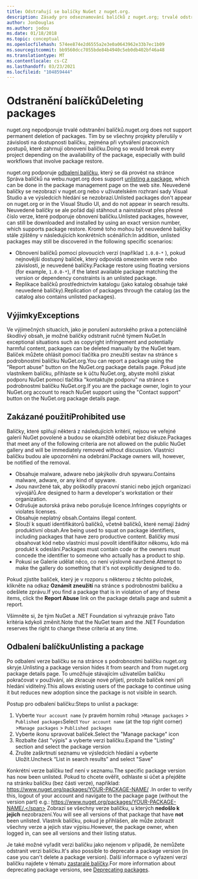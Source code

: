 ```yaml
---
title: Odstraňují se balíčky NuGet z nuget.org.
description: Zásady pro odseznamování balíčků z nuget.org; trvalé odstranění se nepodporuje s výjimkou případů, kdy balíčky narušují jiné zásady.
author: JonDouglas
ms.author: jodou
ms.date: 01/18/2018
ms.topic: conceptual
ms.openlocfilehash: 574ee874e2d6555a2e3e0a0643962e33b7ec1b09
ms.sourcegitcommit: bb9560dcc7055bde84b4940c5eb0db402bf46a48
ms.translationtype: MT
ms.contentlocale: cs-CZ
ms.lasthandoff: 03/23/2021
ms.locfileid: "104859444"
---
```

# <a name="deleting-packages"></a><span data-ttu-id="4656a-103">Odstranění balíčků</span><span class="sxs-lookup"><span data-stu-id="4656a-103">Deleting packages</span></span>

<span data-ttu-id="4656a-104">nuget.org nepodporuje trvalé odstranění balíčků.</span><span class="sxs-lookup"><span data-stu-id="4656a-104">nuget.org does not support permanent deletion of packages.</span></span> <span data-ttu-id="4656a-105">Tím by se všechny projekty přerušily v závislosti na dostupnosti balíčku, zejména při vytváření pracovních postupů, které zahrnují obnovení balíčku.</span><span class="sxs-lookup"><span data-stu-id="4656a-105">Doing so would break every project depending on the availability of the package, especially with build workflows that involve package restore.</span></span>

<span data-ttu-id="4656a-106">nuget.org podporuje [odbalení balíčku](#unlisting-a-package), který se dá provést na stránce Správa balíčků na webu.</span><span class="sxs-lookup"><span data-stu-id="4656a-106">nuget.org does support [unlisting a package](#unlisting-a-package), which can be done in the package management page on the web site.</span></span> <span data-ttu-id="4656a-107">Neuvedené balíčky se nezobrazí v nuget.org nebo v uživatelském rozhraní sady Visual Studio a ve výsledcích hledání se nezobrazí.</span><span class="sxs-lookup"><span data-stu-id="4656a-107">Unlisted packages don't appear on nuget.org or in the Visual Studio UI, and do not appear in search results.</span></span> <span data-ttu-id="4656a-108">Neuvedené balíčky se ale pořád dají stáhnout a nainstalovat přes přesné číslo verze, které podporuje obnovení balíčku.</span><span class="sxs-lookup"><span data-stu-id="4656a-108">Unlisted packages, however, can still be downloaded and installed by using an exact version number, which supports package restore.</span></span> <span data-ttu-id="4656a-109">Kromě toho mohou být neuvedené balíčky stále zjištěny v následujících konkrétních scénářích:</span><span class="sxs-lookup"><span data-stu-id="4656a-109">In addition, unlisted packages may still be discovered in the following specific scenarios:</span></span>

- <span data-ttu-id="4656a-110">Obnovení balíčků pomocí plovoucích verzí (například `1.0.0-*` ), pokud nejnovější dostupný balíček, který odpovídá omezením verze nebo závislosti, je neuvedené balíčky.</span><span class="sxs-lookup"><span data-stu-id="4656a-110">Package restore using floating versions (for example, `1.0.0-*`), if the latest available package matching the version or dependency constraints is an unlisted package.</span></span>
- <span data-ttu-id="4656a-111">Replikace balíčků prostřednictvím katalogu (jako katalog obsahuje také neuvedené balíčky).</span><span class="sxs-lookup"><span data-stu-id="4656a-111">Replication of packages through the catalog (as the catalog also contains unlisted packages).</span></span>

## <a name="exceptions"></a><span data-ttu-id="4656a-112">Výjimky</span><span class="sxs-lookup"><span data-stu-id="4656a-112">Exceptions</span></span>

<span data-ttu-id="4656a-113">Ve výjimečných situacích, jako je porušení autorského práva a potenciálně škodlivý obsah, je možné balíčky odstranit ručně týmem NuGet.</span><span class="sxs-lookup"><span data-stu-id="4656a-113">In exceptional situations such as copyright infringement and potentially harmful content, packages can be deleted manually by the NuGet team.</span></span> <span data-ttu-id="4656a-114">Balíček můžete ohlásit pomocí tlačítka pro zneužití sestav na stránce s podrobnostmi balíčku NuGet.org.</span><span class="sxs-lookup"><span data-stu-id="4656a-114">You can report a package using the "Report abuse" button on the NuGet.org package details page.</span></span> <span data-ttu-id="4656a-115">Pokud jste vlastníkem balíčku, přihlaste se k účtu NuGet.org, abyste mohli získat podporu NuGet pomocí tlačítka "kontaktujte podporu" na stránce s podrobnostmi balíčku NuGet.org.</span><span class="sxs-lookup"><span data-stu-id="4656a-115">If you are the package owner, login to your NuGet.org account to reach NuGet support using the "Contact support" button on the NuGet.org package details page.</span></span>

## <a name="prohibited-use"></a><span data-ttu-id="4656a-116">Zakázané použití</span><span class="sxs-lookup"><span data-stu-id="4656a-116">Prohibited use</span></span>

<span data-ttu-id="4656a-117">Balíčky, které splňují některá z následujících kritérií, nejsou ve veřejné galerii NuGet povolené a budou se okamžitě odebírat bez diskuze.</span><span class="sxs-lookup"><span data-stu-id="4656a-117">Packages that meet any of the following criteria are not allowed on the public NuGet gallery and will be immediately removed without discussion.</span></span> <span data-ttu-id="4656a-118">Vlastníci balíčku budou ale upozorněni na odebrání.</span><span class="sxs-lookup"><span data-stu-id="4656a-118">Package owners will, however, be notified of the removal.</span></span>

- <span data-ttu-id="4656a-119">Obsahuje malware, adware nebo jakýkoliv druh spywaru.</span><span class="sxs-lookup"><span data-stu-id="4656a-119">Contains malware, adware, or any kind of spyware.</span></span>
- <span data-ttu-id="4656a-120">Jsou navržené tak, aby poškodily pracovní stanici nebo jejich organizaci vývojářů.</span><span class="sxs-lookup"><span data-stu-id="4656a-120">Are designed to harm a developer's workstation or their organization.</span></span>
- <span data-ttu-id="4656a-121">Odrušuje autorská práva nebo porušuje licence.</span><span class="sxs-lookup"><span data-stu-id="4656a-121">Infringes copyrights or violates licenses.</span></span>
- <span data-ttu-id="4656a-122">Obsahuje neplatný obsah.</span><span class="sxs-lookup"><span data-stu-id="4656a-122">Contains illegal content.</span></span>
- <span data-ttu-id="4656a-123">Slouží k squatí identifikátorů balíčků, včetně balíčků, které nemají žádný produktivní obsah.</span><span class="sxs-lookup"><span data-stu-id="4656a-123">Are being used to squat on package identifiers, including packages that have zero productive content.</span></span> <span data-ttu-id="4656a-124">Balíčky musí obsahovat kód nebo vlastníci musí povolit identifikátor někomu, kdo má produkt k odeslání.</span><span class="sxs-lookup"><span data-stu-id="4656a-124">Packages must contain code or the owners must concede the identifier to someone who actually has a product to ship.</span></span>
- <span data-ttu-id="4656a-125">Pokusí se Galerie udělat něco, co není výslovně navržené.</span><span class="sxs-lookup"><span data-stu-id="4656a-125">Attempt to make the gallery do something that it's not explicitly designed to do.</span></span>

<span data-ttu-id="4656a-126">Pokud zjistíte balíček, který je v rozporu s některou z těchto položek, klikněte na odkaz **Oznámit zneužití** na stránce s podrobnostmi balíčku a odešlete zprávu.</span><span class="sxs-lookup"><span data-stu-id="4656a-126">If you find a package that is in violation of any of these items, click the **Report Abuse** link on the package details page and submit a report.</span></span>

<span data-ttu-id="4656a-127">Všimněte si, že tým NuGet a .NET Foundation si vyhrazuje právo Tato kritéria kdykoli změnit.</span><span class="sxs-lookup"><span data-stu-id="4656a-127">Note that the NuGet team and the .NET Foundation reserves the right to change these criteria at any time.</span></span>

## <a name="unlisting-a-package"></a><span data-ttu-id="4656a-128">Odbalení balíčku</span><span class="sxs-lookup"><span data-stu-id="4656a-128">Unlisting a package</span></span>
<span data-ttu-id="4656a-129">Po odbalení verze balíčku se na stránce s podrobnostmi balíčku nuget.org skryje.</span><span class="sxs-lookup"><span data-stu-id="4656a-129">Unlisting a package version hides it from search and from nuget.org package details page.</span></span> <span data-ttu-id="4656a-130">To umožňuje stávajícím uživatelům balíčku pokračovat v používání, ale zkracuje nové přijetí, protože balíček není při hledání viditelný.</span><span class="sxs-lookup"><span data-stu-id="4656a-130">This allows existing users of the package to continue using it but reduces new adoption since the package is not visible in search.</span></span>

<span data-ttu-id="4656a-131">Postup pro odbalení balíčku:</span><span class="sxs-lookup"><span data-stu-id="4656a-131">Steps to unlist a package:</span></span>

1. <span data-ttu-id="4656a-132">Vyberte `Your account name` (v pravém horním rohu) >`Manage packages` > `Published packages`</span><span class="sxs-lookup"><span data-stu-id="4656a-132">Select `Your account name` (at the top right corner) >`Manage packages` > `Published packages`</span></span>
1. <span data-ttu-id="4656a-133">Vyberte ikonu spravovat balíček.</span><span class="sxs-lookup"><span data-stu-id="4656a-133">Select the "Manage package" icon</span></span>
1. <span data-ttu-id="4656a-134">Rozbalte část "výpis" a vyberte verzi balíčku.</span><span class="sxs-lookup"><span data-stu-id="4656a-134">Expand the "Listing" section and select the package version</span></span>
1. <span data-ttu-id="4656a-135">Zrušte zaškrtnutí seznamu ve výsledcích hledání a vyberte Uložit.</span><span class="sxs-lookup"><span data-stu-id="4656a-135">Uncheck “List in search results” and select "Save"</span></span>

<span data-ttu-id="4656a-136">Konkrétní verze balíčku teď není v seznamu.</span><span class="sxs-lookup"><span data-stu-id="4656a-136">The specific package version has now been unlisted.</span></span> <span data-ttu-id="4656a-137">Pokud to chcete ověřit, odhlaste si účet a přejděte na stránku balíčku (bez části verze), například: https://www.nuget.org/packages/YOUR-PACKAGE-NAME/ .</span><span class="sxs-lookup"><span data-stu-id="4656a-137">In order to verify this, logout of your account and navigate to the package page (without the version part) e.g.: https://www.nuget.org/packages/YOUR-PACKAGE-NAME/.</span></span> <span data-ttu-id="4656a-138">Zobrazí se všechny verze balíčku, u kterých **nedošlo k jejich** nezobrazení.</span><span class="sxs-lookup"><span data-stu-id="4656a-138">You will see all versions of that package that have **not** been unlisted.</span></span> <span data-ttu-id="4656a-139">Vlastník balíčku, pokud je přihlášen, ale může zobrazit všechny verze a jejich stav výpisu.</span><span class="sxs-lookup"><span data-stu-id="4656a-139">However, the package owner, when logged in, can see all versions and their listing status.</span></span>

<span data-ttu-id="4656a-140">Je také možné vyřadit verzi balíčku jako nejenom v případě, že nemůžete odstranit verzi balíčku.</span><span class="sxs-lookup"><span data-stu-id="4656a-140">It's also possible to deprecate a package version (in case you can't delete a package version).</span></span> <span data-ttu-id="4656a-141">Další informace o vyřazení verzí balíčku najdete v tématu [zastaralé balíčky](../deprecate-packages.md).</span><span class="sxs-lookup"><span data-stu-id="4656a-141">For more information about deprecating package versions, see [Deprecating packages](../deprecate-packages.md).</span></span>
